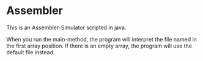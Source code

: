 Assembler
=========
This is an Assembler-Simulator scripted in java.

When you run the main-method, the program will interpret the file named in the first array position.
If there is an empty array, the program will use the default file instead.
